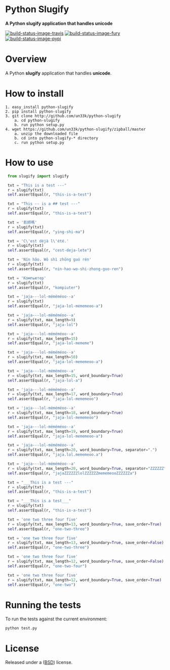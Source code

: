 Python Slugify
===============

**A Python slugify application that handles unicode**

[![build-status-image-travis]][travis]
[![build-status-image-fury]][fury]
[![build-status-image-pypi]][pypi]


Overview
========

A Python **slugify** application that handles **unicode**.


How to install
==============

    1. easy_install python-slugify
    2. pip install python-slugify
    3. git clone http://github.com/un33k/python-slugify
        a. cd python-slugify
        b. run python setup.py
    4. wget https://github.com/un33k/python-slugify/zipball/master
        a. unzip the downloaded file
        b. cd into python-slugify-* directory
        c. run python setup.py


How to use
===========

   ```python
    from slugify import slugify

    txt = "This is a test ---"
    r = slugify(txt)
    self.assertEqual(r, "this-is-a-test")

    txt = "This -- is a ## test ---"
    r = slugify(txt)
    self.assertEqual(r, "this-is-a-test")

    txt = '影師嗎'
    r = slugify(txt)
    self.assertEqual(r, "ying-shi-ma")

    txt = 'C\'est déjà l\'été.'
    r = slugify(txt)
    self.assertEqual(r, "cest-deja-lete")

    txt = 'Nín hǎo. Wǒ shì zhōng guó rén'
    r = slugify(txt)
    self.assertEqual(r, "nin-hao-wo-shi-zhong-guo-ren")

    txt = 'Компьютер'
    r = slugify(txt)
    self.assertEqual(r, "kompiuter")

    txt = 'jaja---lol-méméméoo--a'
    r = slugify(txt)
    self.assertEqual(r, "jaja-lol-mememeoo-a")

    txt = 'jaja---lol-méméméoo--a'
    r = slugify(txt, max_length=9)
    self.assertEqual(r, "jaja-lol")

    txt = 'jaja---lol-méméméoo--a'
    r = slugify(txt, max_length=15)
    self.assertEqual(r, "jaja-lol-mememe")

    txt = 'jaja---lol-méméméoo--a'
    r = slugify(txt, max_length=50)
    self.assertEqual(r, "jaja-lol-mememeoo-a")

    txt = 'jaja---lol-méméméoo--a'
    r = slugify(txt, max_length=15, word_boundary=True)
    self.assertEqual(r, "jaja-lol-a")

    txt = 'jaja---lol-méméméoo--a'
    r = slugify(txt, max_length=17, word_boundary=True)
    self.assertEqual(r, "jaja-lol-mememeoo")

    txt = 'jaja---lol-méméméoo--a'
    r = slugify(txt, max_length=18, word_boundary=True)
    self.assertEqual(r, "jaja-lol-mememeoo")

    txt = 'jaja---lol-méméméoo--a'
    r = slugify(txt, max_length=19, word_boundary=True)
    self.assertEqual(r, "jaja-lol-mememeoo-a")

    txt = 'jaja---lol-méméméoo--a'
    r = slugify(txt, max_length=20, word_boundary=True, separator=".")
    self.assertEqual(r, "jaja.lol.mememeoo.a")

    txt = 'jaja---lol-méméméoo--a'
    r = slugify(txt, max_length=20, word_boundary=True, separator="ZZZZZZ")
    self.assertEqual(r, "jajaZZZZZZlolZZZZZZmememeooZZZZZZa")

    txt = "___This is a test ---"
    r = slugify(txt)
    self.assertEqual(r, "this-is-a-test")

    txt = "___This is a test___"
    r = slugify(txt)
    self.assertEqual(r, "this-is-a-test")

    txt = 'one two three four five'
    r = slugify(txt, max_length=13, word_boundary=True, save_order=True)
    self.assertEqual(r, "one-two-three")

    txt = 'one two three four five'
    r = slugify(txt, max_length=13, word_boundary=True, save_order=False)
    self.assertEqual(r, "one-two-three")

    txt = 'one two three four five'
    r = slugify(txt, max_length=12, word_boundary=True, save_order=False)
    self.assertEqual(r, "one-two-four")

    txt = 'one two three four five'
    r = slugify(txt, max_length=12, word_boundary=True, save_order=True)
    self.assertEqual(r, "one-two")
   ```

Running the tests
=================

To run the tests against the current environment:

    python test.py


License
====================

Released under a ([BSD](LICENSE.md)) license.


[build-status-image-travis]: https://secure.travis-ci.org/un33k/python-slugify.png?branch=master
[travis]: http://travis-ci.org/un33k/python-slugify?branch=master

[build-status-image-fury]: https://badge.fury.io/py/python-slugify.png
[fury]: http://badge.fury.io/py/python-slugify

[build-status-image-pypi]: https://pypip.in/d/python-slugify/badge.png
[pypi]: https://crate.io/packages/python-slugify?version=latest
